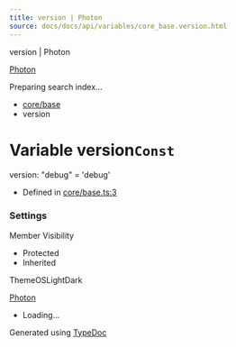 ```yaml
---
title: version | Photon
source: docs/docs/api/variables/core_base.version.html
---
```


version | Photon

[Photon](../index.md)




Preparing search index...

* [core/base](../modules/core_base.md)
* version

# Variable version`Const`

version: "debug" = 'debug'

* Defined in [core/base.ts:3](https://github.com/mwhite454/photon/blob/main/packages/photon/src/core/base.ts#L3)

### Settings

Member Visibility

* Protected
* Inherited

ThemeOSLightDark

[Photon](../index.md)

* Loading...

Generated using [TypeDoc](https://typedoc.org/)

